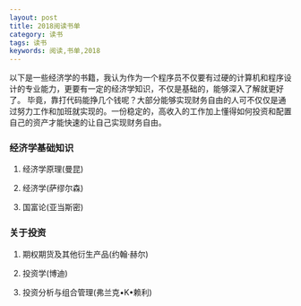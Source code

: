 ```yaml
---
layout: post
title: 2018阅读书单
category: 读书
tags: 读书
keywords: 阅读,书单,2018
---
```


以下是一些经济学的书籍，我认为作为一个程序员不仅要有过硬的计算机和程序设计的专业能力，更要有一定的经济学知识，不仅是基础的，能够深入了解就更好了。 毕竟，靠打代码能挣几个钱呢？大部分能够实现财务自由的人可不仅仅是通过努力工作和加班就实现的。一份稳定的，高收入的工作加上懂得如何投资和配置自己的资产才能快速的让自己实现财务自由。

### 经济学基础知识  

1. 经济学原理(曼昆)

2. 经济学(萨缪尔森)

3. 国富论(亚当斯密)
  
### 关于投资

1. 期权期货及其他衍生产品(约翰·赫尔)

2. 投资学(博迪)

3. 投资分析与组合管理(弗兰克•K•赖利) 

